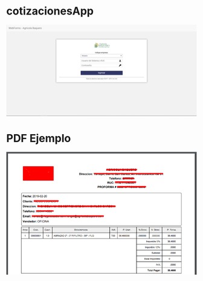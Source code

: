# cotizacionesApp
![Pantalla de Login](screenshot.png)

# PDF Ejemplo
![Pantalla de Login](screenshotPDF.png)

